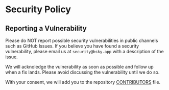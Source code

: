 # Security Policy

## Reporting a Vulnerability

Please do NOT report possible security vulnerabilities in public channels such as GitHub Issues. If you believe you have found a security vulnerability, please email us at `security@bsky.app` with a description of the issue. 

We will acknoledge the vulnerability as soon as possible and follow up when a fix lands. Please avoid discussing the vulnerability until we do so.

With your consent, we will add you to the repository [CONTRIBUTORS](https://github.com/bluesky-social/atproto/blob/main/CONTRIBUTORS.md) file.